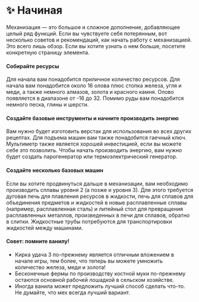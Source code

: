# ✨ Начиная

Механизация — это большое и сложное дополнение, добавляющее целый ряд функций. Если вы чувствуете себя потерянным, вот несколько советов и рекомендаций, как начать работу с механизацией. Это всего лишь обзор. Если вы хотите узнать о нем больше, посетите конкретную страницу элемента.

#### Собирайте ресурсы

Для начала вам понадобится приличное количество ресурсов. Для начала вам понадобится около 16 олова плюс стопка железа, угля и меди, а также немного алмазов, золота и красного камня. Олово появляется в диапазоне от -16 до 32. Помимо руды вам понадобится немного песка, глины и шерсти.

#### Создайте базовые инструменты и начните производить энергию

Вам нужно будет изготовить верстак для использования во всех других рецептах. Для подъема машин вам также понадобится гаечный ключ. Мультиметр также является хорошей инвестицией, если вы можете себе это позволить. Чтобы начать производить энергию, вам нужно будет создать парогенератор или термоэлектрический генератор.

#### Создайте несколько базовых машин

Если вы хотите продвинуться дальше в механизации, вам необходимо производить сплавы уровня 2 (а позже и уровня 3). Для этого требуется дуговая печь для плавления ресурсов в жидкости, печь для сплавов для объединения предметов и жидкостей в новые расплавленные сплавы (например, расплавленная сталь) и литейный стол для превращения расплавленных металлов, произведенных в печи для сплавов, обратно в слитки. Жидкостные трубы потребуются для транспортировки жидкостей между машинами.

#### Совет: помните ванилу!

* Кирка удача 3 по-прежнему является отличным вложением в начале игры, тем более, что теперь вы можете умножить количество железа, меди и золота!
* Бесконечные фермы по производству костной муки по-прежнему остаются основной рабочей лошадкой в ​​сельском хозяйстве.
* Иногда ванила может предложить лучший способ сделать что-то. Не думайте, что мех всегда лучший вариант.
